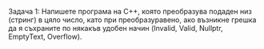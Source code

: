 Задача 1:  Напишете програма на C++, която преобразува подаден низ (стринг) в цяло число, като при преобразуравено, ако възникне грешка да я съхраните по някакъв удобен начин (Invalid, Valid, Nullptr, EmptyText, Overflow).
